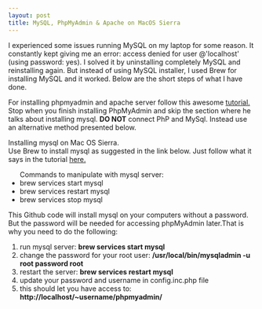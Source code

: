 ```yaml
---
layout: post
title: MySQL, PhpMyAdmin & Apache on MacOS Sierra
---
```

I experienced some issues running MySQL on my laptop for some reason. It constantly kept giving me an error: access denied for user @'localhost' (using password: yes). I solved it by uninstalling completely MySQL and reinstalling again. But instead of using MySQL installer, I used Brew for installing MySQL and it worked. Below are the short steps of what I have done.

For installing phpmyadmin and apache server follow this awesome [tutorial.](https://jason.pureconcepts.net/2015/10/install-apache-php-mysql-mac-os-x-el-capitan/) 
<br>Stop when you finish installing PhpMyAdmin and skip the section where he talks about installing mysql. **DO NOT** connect PhP and MySql.
Instead use an alternative method presented below. 

Installing mysql on Mac OS Sierra.
<br>Use Brew to install mysql as suggested in the link below. Just follow what it says in the tutorial [here.](https://gist.github.com/nrollr/3f57fc15ded7dddddcc4e82fe137b58e)

<ul> Commands to manipulate with mysql server:
<li> brew services start mysql </li>
<li> brew services restart mysql </li>
<li> brew services stop mysql </li>
</ul>

This Github code will install mysql on your computers without a password. But the password will be needed for accessing phpMyAdmin later.That is why you need to do the following:

1. run mysql server: <span style="font-weight:bold;"> brew services start mysql </span>
2. change the password for your root user: <span style="font-weight:bold;"> /usr/local/bin/mysqladmin -u root password root </span>
3. restart the server: <span style="font-weight:bold;"> brew services restart mysql </span>
4. update your password and username in config.inc.php file
5. this should let you have access to: <span style="font-weight:bold;"> http://localhost/~username/phpmyadmin/ </span>